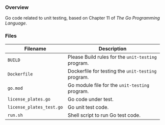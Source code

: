 ### Overview

Go code related to unit testing, based on Chapter 11 of *The Go Programming Language*.

### Files

| Filename                 | Description                                         |
|--------------------------|-----------------------------------------------------|
| `BUILD`                  | Please Build rules for the `unit-testing` program.  |
| `Dockerfile`             | Dockerfile for testing the `unit-testing` program.  |
| `go.mod`                 | Go module file for the `unit-testing` program.      |
| `license_plates.go`      | Go code under test.                                 |
| `license_plates_test.go` | Go unit test code.                                  |
| `run.sh`                 | Shell script to run Go test code.                   |